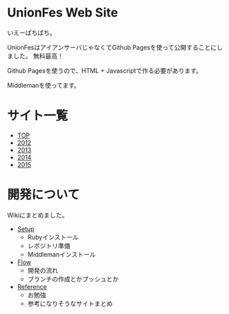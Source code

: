 UnionFes Web Site
=================

いえーぱちぱち。

UnionFesはアイアンサーバじゃなくてGithub Pagesを使って公開することにしました。
無料最高！

Github Pagesを使うので、HTML + Javascriptで作る必要があります。

Middlemanを使ってます。

# サイト一覧
* [TOP](http://unionfes.tojok-on.com/)
* [2012](http://unionfes.tojok-on.com/2012/)
* [2013](http://unionfes.tojok-on.com/2013/)
* [2014](http://unionfes.tojok-on.com/2014/)
* [2015](http://unionfes.tojok-on.com/2015/)

# 開発について
Wikiにまとめました。

* [Setup](https://github.com/unionfes/unionfes.github.io/wiki/Setup)
  * Rubyインストール
  * レポジトリ準備
  * Middlemanインストール
* [Flow](https://github.com/unionfes/unionfes.github.io/wiki/Flow)
  * 開発の流れ
  * ブランチの作成とかプッシュとか
* [Reference](https://github.com/unionfes/unionfes.github.io/wiki/Reference)
  * お勉強
  * 参考になりそうなサイトまとめ
